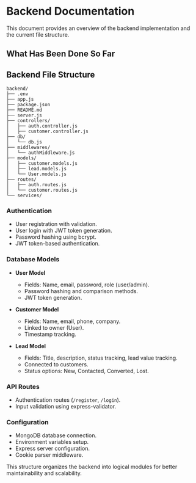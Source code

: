 # Backend Documentation

This document provides an overview of the backend implementation and the current file structure.

## What Has Been Done So Far

## Backend File Structure

```
backend/
├── .env
├── app.js
├── package.json
├── README.md
├── server.js
├── controllers/
│   ├── auth.controller.js
│   ├── customer.controller.js
├── db/
│   └── db.js
├── middlewares/
│   └── authMiddleware.js
├── models/
│   ├── customer.models.js
│   ├── lead.models.js
│   └── User.models.js
├── routes/
│   ├── auth.routes.js
│   └── customer.routes.js
└── services/
```


### Authentication
- User registration with validation.
- User login with JWT token generation.
- Password hashing using bcrypt.
- JWT token-based authentication.

### Database Models
- **User Model**
  - Fields: Name, email, password, role (user/admin).
  - Password hashing and comparison methods.
  - JWT token generation.

- **Customer Model**
  - Fields: Name, email, phone, company.
  - Linked to owner (User).
  - Timestamp tracking.

- **Lead Model**
  - Fields: Title, description, status tracking, lead value tracking.
  - Connected to customers.
  - Status options: New, Contacted, Converted, Lost.

### API Routes
- Authentication routes (`/register`, `/login`).
- Input validation using express-validator.

### Configuration
- MongoDB database connection.
- Environment variables setup.
- Express server configuration.
- Cookie parser middleware.


This structure organizes the backend into logical modules for better maintainability and scalability.